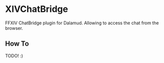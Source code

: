 

# XIVChatBridge

FFXIV ChatBridge plugin for Dalamud. Allowing to access the chat from the browser.

## How To
TODO! :)
